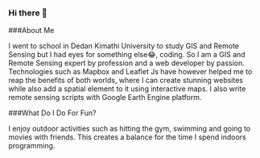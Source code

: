 ### Hi there 👋

<!--
**WayneGeet/WayneGeet** is a ✨ _special_ ✨ repository because its `README.md` (this file) appears on your GitHub profile.

Here are some ideas to get you started:

- 🔭 I’m currently working on ...
- 🌱 I’m currently learning ...
- 👯 I’m looking to collaborate on ...
- 🤔 I’m looking for help with ...
- 💬 Ask me about ...
- 📫 How to reach me: ...
- 😄 Pronouns: ...
- ⚡ Fun fact: ...
-->

###About Me

I went to school in Dedan Kimathi University to study GIS and Remote Sensing but I had eyes for something else😂, coding. So I am a GIS and Remote Sensing expert by profession and a web developer by passion. Technologies such as Mapbox and Leaflet Js have however helped me to reap the benefits of both worlds, where I can create stunning websites while also add a spatial element to it using  interactive maps.
I also write remote sensing scripts with Google Earth Engine platform.

###What Do I Do For Fun?

I enjoy outdoor activities such as hitting the gym, swimming and going to movies with friends. This creates a balance for the time I spend indoors programming.
